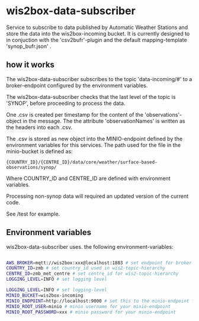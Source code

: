 # wis2box-data-subscriber

Service to subscribe to data published by Automatic Weather Stations and store the data into the wis2box-incoming bucket. It is currently designed to in conjuction with the 'csv2bufr'-plugin and the default mapping-template 'synop_bufr.json' .

## how it works

The wis2box-data-subscriber subscribes to the topic 'data-incoming/#' to a broker-endpoint configured by the environment variables.

The wis2box-data-subscriber checks that the last level of the topic is 'SYNOP', before proceeding to process the data.

One .csv is created per timestamp for the content of the 'observations'-object in the message. The the attribute 'observationNames' is written as the headers into each .csv.

The .csv is stored as new object into the MINIO-endpoint defined by the environment variables for this services. The path used for the file in the minio-bucket is defined as:

`{COUNTRY_ID}/{CENTRE_ID}/data/core/weather/surface-based-observations/synop/`

Where COUNTRY_ID and CENTRE_ID are defined with environment variables.

Processing non-synop data will required an updated version of the current code.

See /test for example.

## Environment variables

wis2box-data-subscriber uses. the following environment-variables:

```bash

AWS_BROKER=mqtt://wis2box:xxx@localhost:1883 # set endpoint for broker where AWS data is published
COUNTRY_ID=zmb # set country_id used in wis2-topic-hierarchy
CENTRE_ID=zmb_met_centre # set centre_id for wis2-topic-hierarchy
LOGGING_LEVEL=INFO # set logging level

LOGGING_LEVEL=INFO # set logging-level
MINIO_BUCKET=wis2box-incoming
MINIO_ENDPOINT=http://localhost:9000 # set this to the minio-endpoint for your wis2box 
MINIO_ROOT_USER=minio # minio username for your minio-endpoint
MINIO_ROOT_PASSWORD=xxx # minio password for your minio-endpoint
```

